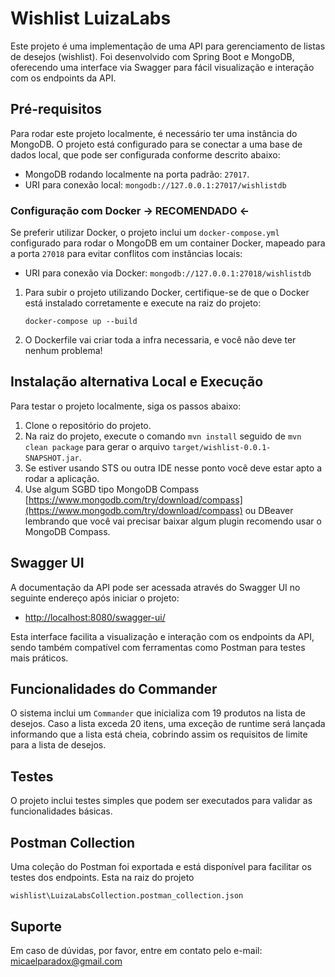 # Wishlist LuizaLabs

Este projeto é uma implementação de uma API para gerenciamento de listas de desejos (wishlist). Foi desenvolvido com Spring Boot e MongoDB, oferecendo uma interface via Swagger para fácil visualização e interação com os endpoints da API.

## Pré-requisitos

Para rodar este projeto localmente, é necessário ter uma instância do MongoDB. O projeto está configurado para se conectar a uma base de dados local, que pode ser configurada conforme descrito abaixo:

- MongoDB rodando localmente na porta padrão: `27017`.
- URI para conexão local: `mongodb://127.0.0.1:27017/wishlistdb`

### Configuração com Docker -> RECOMENDADO <-

Se preferir utilizar Docker, o projeto inclui um `docker-compose.yml` configurado para rodar o MongoDB em um container Docker, mapeado para a porta `27018` para evitar conflitos com instâncias locais:

- URI para conexão via Docker: `mongodb://127.0.0.1:27018/wishlistdb`

1. Para subir o projeto utilizando Docker, certifique-se de que o Docker está instalado corretamente e execute na raiz do projeto:

   
   ``docker-compose up --build``
   
2. O Dockerfile vai criar toda a infra necessaria, e você não deve ter nenhum problema!

## Instalação alternativa Local e Execução

Para testar o projeto localmente, siga os passos abaixo:

1. Clone o repositório do projeto.
2. Na raiz do projeto, execute o comando `mvn install` seguido de `mvn clean package` para gerar o arquivo `target/wishlist-0.0.1-SNAPSHOT.jar`.
3. Se estiver usando STS ou outra IDE nesse ponto você deve estar apto a rodar a aplicação.
4. Use algum SGBD tipo MongoDB Compass [https://www.mongodb.com/try/download/compass](https://www.mongodb.com/try/download/compass) ou DBeaver lembrando que você vai precisar baixar algum plugin recomendo usar o MongoDB Compass. 

## Swagger UI

A documentação da API pode ser acessada através do Swagger UI no seguinte endereço após iniciar o projeto:

- [http://localhost:8080/swagger-ui/](http://localhost:8080/swagger-ui/)

Esta interface facilita a visualização e interação com os endpoints da API, sendo também compatível com ferramentas como Postman para testes mais práticos.

## Funcionalidades do Commander

O sistema inclui um `Commander` que inicializa com 19 produtos na lista de desejos. Caso a lista exceda 20 itens, uma exceção de runtime será lançada informando que a lista está cheia, cobrindo assim os requisitos de limite para a lista de desejos.

## Testes

O projeto inclui testes simples que podem ser executados para validar as funcionalidades básicas.

## Postman Collection

Uma coleção do Postman foi exportada e está disponível para facilitar os testes dos endpoints. Esta na raiz do projeto

``wishlist\LuizaLabsCollection.postman_collection.json``

## Suporte

Em caso de dúvidas, por favor, entre em contato pelo e-mail: micaelparadox@gmail.com
```